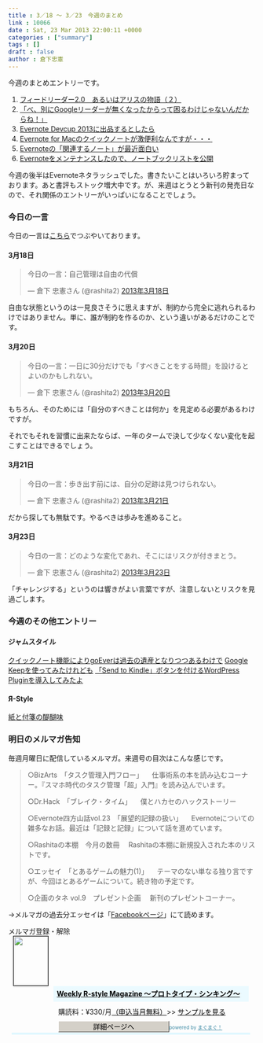 ```yaml
---
title : 3／18 〜 3／23　今週のまとめ
link : 10066
date : Sat, 23 Mar 2013 22:00:11 +0000
categories : ["summary"]
tags : []
draft : false
author : 倉下忠憲
---
```


今週のまとめエントリーです。

<ol>
<li><a href="https://rashita.net/blog/?p=10006" target="_blank">フィードリーダー2.0　あるいはアリスの物語（２）</a></li>
<li><a href="https://rashita.net/blog/?p=10012" target="_blank">「べ、別にGoogleリーダーが無くなったからって困るわけじゃないんだからね！」</a></li>
<li><a href="https://rashita.net/blog/?p=10015" target="_blank">Evernote Devcup 2013に出品するとしたら</a></li>
<li><a href="https://rashita.net/blog/?p=10038" target="_blank">Evernote for Macのクイックノートが激便利なんですが・・・</a></li>
<li><a href="https://rashita.net/blog/?p=10042" target="_blank">Evernoteの「関連するノート」が最近面白い</a></li>
<li><a href="https://rashita.net/blog/?p=10053" target="_blank">Evernoteをメンテナンスしたので、ノートブックリストを公開</a></li>
</ol>

今週の後半はEvernoteネタラッシュでした。書きたいことはいろいろ貯まっております。あと書評もストック増大中です。が、来週はとうとう新刊の発売日なので、それ関係のエントリーがいっぱいになることでしょう。

<h3>今日の一言</h3>
今日の一言は<a href="http://twitter.com/rashita2">こちら</a>でつぶやいております。

<h4>3月18日</h4>
<blockquote class="twitter-tweet" lang="ja"><p>今日の一言：自己管理は自由の代償</p>&mdash; 倉下 忠憲さん (@rashita2) <a href="https://twitter.com/rashita2/status/313629271820206080">2013年3月18日</a></blockquote>

自由な状態というのは一見良さそうに思えますが、制約から完全に逃れられるわけではありません。単に、誰が制約を作るのか、という違いがあるだけのことです。

<h4>3月20日</h4>
<blockquote class="twitter-tweet" lang="ja"><p>今日の一言：一日に30分だけでも「すべきことをする時間」を設けるとよいのかもしれない。</p>&mdash; 倉下 忠憲さん (@rashita2) <a href="https://twitter.com/rashita2/status/314231656967974914">2013年3月20日</a></blockquote>

もちろん、そのためには「自分のすべきことは何か」を見定める必要があるわけですが。

それでもそれを習慣に出来たならば、一年のタームで決して少なくない変化を起こすことはできるでしょう。

<h4>3月21日</h4>
<blockquote class="twitter-tweet" lang="ja"><p>今日の一言：歩き出す前には、自分の足跡は見つけられない。</p>&mdash; 倉下 忠憲さん (@rashita2) <a href="https://twitter.com/rashita2/status/314623291891539968">2013年3月21日</a></blockquote>

だから探しても無駄です。やるべきは歩みを進めること。

<h4>3月23日</h4>
<blockquote class="twitter-tweet" lang="ja"><p>今日の一言：どのような変化であれ、そこにはリスクが付きまとう。</p>&mdash; 倉下 忠憲さん (@rashita2) <a href="https://twitter.com/rashita2/status/315303061226680320">2013年3月23日</a></blockquote>

「チャレンジする」というのは響きがよい言葉ですが、注意しないとリスクを見過ごします。

<h3>今週のその他エントリー</h3>
<h4>ジャムスタイル</h4>
<a href="http://rashita.hatenablog.com/entry/2013/03/18/125143" target="_blank">クイックノート機能によりgoEverは過去の遺産となりつつあるわけで</a>
<a href="http://rashita.hatenablog.com/entry/2013/03/21/094934" target="_blank">Google Keepを使ってみたけれども</a>
<a href="http://rashita.hatenablog.com/entry/2013/03/21/102408" target="_blank">「Send to Kindle」ボタンを付けるWordPress Pluginを導入してみたよ</a>


<h4>Я-Style</h4>
<a href="http://rashita.net/blog2/?p=299" target="_blank">紙と付箋の醍醐味</a>
<h3>明日のメルマガ告知</h3>
毎週月曜日に配信しているメルマガ。来週号の目次はこんな感じです。

<blockquote>
○BizArts　「タスク管理入門フロー」
　仕事術系の本を読み込むコーナー。『スマホ時代のタスク管理「超」入門』を読み込んでいます。

○Dr.Hack　「ブレイク・タイム」
　僕とハカセのハックストーリー

○Evernote四方山話vol.23　「展望的記録の扱い」
　Evernoteについての雑多なお話。最近は「記録と記録」について話を進めています。

○Rashitaの本棚　今月の数冊
　Rashitaの本棚に新規投入された本のリストです。

○エッセイ　「とあるゲームの魅力(1)」
　テーマのない単なる独り言ですが、今回はとあるゲームについて。続き物の予定です。

○企画のタネ vol.9　プレゼント企画
　新刊のプレゼントコーナー。
</blockquote>

→メルマガの過去分エッセイは「<a href="http://www.facebook.com/home.php#!/rashitaportal">Facebookページ</a>」にて読めます。

<div style="width:500px;margin-bottom:20px">
<div><div><div>メルマガ登録・解除</div></div></div>
<div><a href="http://www.mag2.com/m/0001185133.html" style="border:none"><img src="http://www.mag2.com/images/MagazineCover/0001185133c.gif" width="70" height="100" style="margin:0 10px;border:#000 1px solid" /></a>
<div style="margin:0 10px 0 92px;height:95px">
<div style="padding:8px 7px;background-color: #ebfaff;font-weight:bold;font-size:14px;line-height:1.2"><a href="http://www.mag2.com/m/0001185133.html" style="color:#000">Weekly R-style Magazine ～プロトタイプ・シンキング～ </a></div>
<div style="padding:10px 0 0 10px">購読料：&yen;330/月<a href="http://www.mag2.com/read/charge.html" style="color:#000">（申込当月無料）</a><span>&gt;&gt;&nbsp;<a href="http://www.mag2.com/sample/0001185133.html" target="_blank" style="color:#000">サンプルを見る</a></span></div><div style="margin:10px 0 0 10px;height:20px"><a href="http://www.mag2.com/m/0001185133.html" style="color:#000;text-decoration:none"><span style="padding:2px 70px;border:#404040 1px solid;border-top-color:#fff;border-left-color:#fff;background-color:#d4d0c8;text-align:center">詳細ページへ</span></a><span style="color:#3f8ba5;font-size:10px">powered by <a href="http://www.mag2.com/" target="_blank" style="color:#3f8ba5">まぐまぐ！</a></span></div></div>
</div>
<div><div><div style="margin:0 7px;padding-left:8px;height:4px;background-color:#dff7ff;font-size:1px">&nbsp;</div></div></div>
</div>